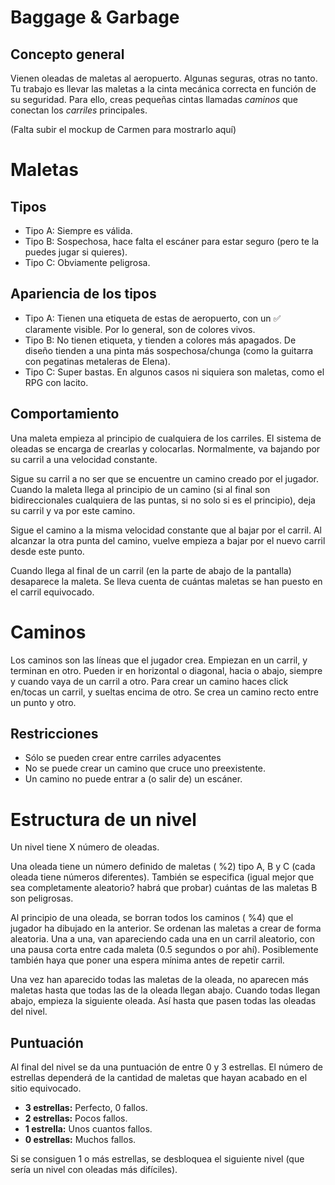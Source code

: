 # Baggage & Garbage

## Concepto general
Vienen oleadas de maletas al aeropuerto. Algunas seguras, otras no tanto. Tu trabajo es llevar las maletas a la cinta mecánica correcta en función de su seguridad. Para ello, creas pequeñas cintas llamadas *caminos* que conectan los *carriles* principales.

(Falta subir el mockup de Carmen para mostrarlo aquí)

# Maletas
## Tipos 
- Tipo A: Siempre es válida.
- Tipo B: Sospechosa, hace falta el escáner para estar seguro (pero te la puedes jugar si quieres).
- Tipo C: Obviamente peligrosa.

## Apariencia de los tipos
- Tipo A: Tienen una etiqueta de estas de aeropuerto, con un ✅ claramente visible. Por lo general, son de colores vivos.
- Tipo B: No tienen etiqueta, y tienden a colores más apagados. De diseño tienden a una pinta más sospechosa/chunga (como la guitarra con pegatinas metaleras de Elena).
- Tipo C: Super bastas. En algunos casos ni siquiera son maletas, como el RPG con lacito.

## Comportamiento
Una maleta empieza al principio de cualquiera de los carriles. El sistema de oleadas se encarga de crearlas y colocarlas.
Normalmente, va bajando por su carril a una velocidad constante.

Sigue su carril a no ser que se encuentre un camino creado por el jugador. Cuando la maleta llega al principio de un camino (si al final son bidireccionales cualquiera de las puntas, si no solo si es el principio), deja su carril y va por este camino. 

Sigue el camino a la misma velocidad constante que al bajar por el carril. Al alcanzar la otra punta del camino, vuelve empieza a bajar por el nuevo carril desde este punto.

Cuando llega al final de un carril (en la parte de abajo de la pantalla) desaparece la maleta. Se lleva cuenta de cuántas maletas se han puesto en el carril equivocado.

# Caminos
Los caminos son las líneas que el jugador crea. Empiezan en un carril, y terminan en otro. Pueden ir en horizontal o diagonal, hacia o abajo, siempre y cuando vaya de un carril a otro.
Para crear un camino haces click en/tocas un carril, y sueltas encima de otro. Se crea un camino recto entre un punto y otro.

## Restricciones
- Sólo se pueden crear entre carriles adyacentes
- No se puede crear un camino que cruce uno preexistente.
- Un camino no puede entrar a (o salir de) un escáner.

# Estructura de un nivel
Un nivel tiene X número de oleadas.

Una oleada tiene un número definido de maletas ( %2) tipo A, B y C (cada oleada tiene números diferentes).
También se especifica (igual mejor que sea completamente aleatorio? habrá que probar) cuántas de las maletas B son peligrosas.

Al principio de una oleada, se borran todos los caminos ( %4) que el jugador ha dibujado en la anterior.
Se ordenan las maletas a crear de forma aleatoria. Una a una, van apareciendo cada una en un carril aleatorio, con una pausa corta entre cada maleta (0.5 segundos o por ahí). Posiblemente también haya que poner una espera mínima antes de repetir carril.

Una vez han aparecido todas las maletas de la oleada, no aparecen más maletas hasta que todas las de la oleada llegan abajo.
Cuando todas llegan abajo, empieza la siguiente oleada. Así hasta que pasen todas las oleadas del nivel.

## Puntuación
Al final del nivel se da una puntuación de entre 0 y 3 estrellas.
El número de estrellas dependerá de la cantidad de maletas que hayan acabado en el sitio equivocado.
- **3 estrellas:** Perfecto, 0 fallos.
- **2 estrellas:** Pocos fallos.
- **1 estrella:** Unos cuantos fallos.
- **0 estrellas:** Muchos fallos.

Si se consiguen 1 o más estrellas, se desbloquea el siguiente nivel (que sería un nivel con oleadas más difíciles).
